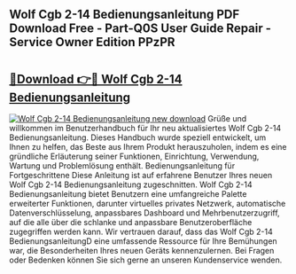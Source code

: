 ## Wolf Cgb 2-14 Bedienungsanleitung PDF Download Free - Part-Q0S User Guide Repair - Service Owner Edition PPzPR

# <h2><a href="http://df5mnu.blite.top/?on=Wolf+Cgb+2-14+Bedienungsanleitung">🔗Download 👉🔴 Wolf Cgb 2-14 Bedienungsanleitung</a></h2>

[![Wolf Cgb 2-14 Bedienungsanleitung new download](https://i.imgur.com/lujVjoI.png)](http://df5mnu.blite.top/?on=Wolf+Cgb+2-14+Bedienungsanleitung)
Grüße und willkommen im Benutzerhandbuch für Ihr neu aktualisiertes Wolf Cgb 2-14 Bedienungsanleitung. Dieses Handbuch wurde speziell entwickelt, um Ihnen zu helfen, das Beste aus Ihrem Produkt herauszuholen, indem es eine gründliche Erläuterung seiner Funktionen, Einrichtung, Verwendung, Wartung und Problemlösung enthält. Bedienungsanleitung für Fortgeschrittene Diese Anleitung ist auf erfahrene Benutzer Ihres neuen Wolf Cgb 2-14 Bedienungsanleitung zugeschnitten. Wolf Cgb 2-14 Bedienungsanleitung bietet Benutzern eine umfangreiche Palette erweiterter Funktionen, darunter virtuelles privates Netzwerk, automatische Datenverschlüsselung, anpassbares Dashboard und Mehrbenutzerzugriff, auf die alle über die schlanke und anpassbare Benutzeroberfläche zugegriffen werden kann. Wir vertrauen darauf, dass das Wolf Cgb 2-14 BedienungsanleitungD eine umfassende Ressource für Ihre Bemühungen war, die Besonderheiten Ihres neuen Geräts kennenzulernen. Bei Fragen oder Bedenken können Sie sich gerne an unseren Kundenservice wenden.
